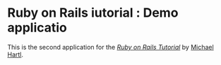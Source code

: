 # Ruby on Rails iutorial :  Demo applicatio

This is the second application for the
[*Ruby on Rails Tutorial*](http://railstutorial.jp/)
by [Michael Hartl](http://michaelhartl.com/).

